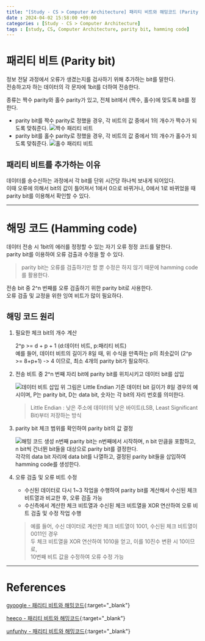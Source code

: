 ```yaml
---
title: "[Study - CS > Computer Architecture] 패리티 비트와 해밍코드 (Parity bit and Hamming code)"
date : 2024-04-02 15:58:00 +09:00
categories : [Study - CS > Computer Architecture]
tags : [study, CS, Computer Architecture, parity bit, hamming code]
---
```


# 패리티 비트 (Parity bit)
정보 전달 과정에서 오류가 생겼는지를 검사하기 위해 추가하는 bit를 말한다.   
전송하고자 하는 데이터의 각 문자에 1bit를 더하여 전송한다.

종류는 짝수 parity와 홀수 parity가 있고, 전체 bit에서 (짝수, 홀수)에 맞도록 bit를 정한다.
* parity bit를 짝수 parity로 정했을 경우, 각 비트의 값 중에서 1의 개수가 짝수가 되도록 맞춰준다.
  ![짝수 패리티 비트](https://drive.google.com/thumbnail?id=1lTdUdbhpn97KSOCzrY8uVnrcU_QpDgHU&sz=w400)
* parity bit를 홀수 parity로 정했을 경우, 각 비트의 값 중에서 1의 개수가 홀수가 되도록 맞춰준다.
  ![홀수 패리티 비트](https://drive.google.com/thumbnail?id=19ainL5ivUxDc3R0_7hz2TORxO0Co6S58&sz=w400)

## 패리티 비트를 추가하는 이유
데이터를 송수신하는 과정에서 각 bit를 단위 시간당 하나씩 보내게 되어있다.   
이때 오류에 의해서 bit의 값이 틀어져서 1에서 0으로 바뀌거나, 0에서 1로 바뀌었을 때 parity bit를 이용해서 확인할 수 있다.

---

# 해밍 코드 (Hamming code)
데이터 전송 시 1bit의 에러를 정정할 수 있는 자기 오류 정정 코드를 말한다.   
parity bit를 이용하여 오류 검출과 수정을 할 수 있다.
> parity bit는 오류를 검출하기만 할 뿐 수정은 하지 않기 때문에 hamming code를 활용한다.

전송 bit 중 2^n 번째를 오류 검출하기 위한 parity bit로 사용한다.   
오류 검출 및 교정을 위한 잉여 비트가 많이 필요하다.

## 해밍 코드 원리
1. 필요한 체크 bit의 개수 계산

    2^p >= d + p + 1 (d:데이터 비트, p:패리티 비트)   
    예를 들어, 데이터 비트의 길이가 8일 때, 위 수식을 만족하는 p의 최솟값이 (2^p >= 8+p+1) -> 4 이므로, 최소 4개의 parity bit가 필요하다.

2. 전송 비트 중 2^n 번째 자리 bit에 parity bit를 위치시키고 데이터 bit를 삽입

    ![데이터 비트 삽입](https://drive.google.com/thumbnail?id=1xrhlPsnCj9a8TYgNGjGhZo_bv_Srs8PY&sz=w700)
    위 그림은 Little Endian 기준 데이터 bit 길이가 8일 경우의 예시이며, P는 parity bit, D는 data bit, 숫자는 각 bit의 자리 번호를 의미한다.
    > Little Endian : 낮은 주소에 데이터의 낮은 바이트(LSB, Least Significant Bit)부터 저장하는 방식

3. parity bit 체크 범위를 확인하여 parity bit의 값 결정

   ![해밍 코드 생성](https://drive.google.com/thumbnail?id=1rwMo6uXfktHk9FHXp9-uCVqnBcLRYgQ7&sz=w700)
   n번째 parity bit는 n번째에서 시작하며, n bit 만큼을 포함하고, n bit씩 건너뛴 bit들을 대상으로 parity bit를 결정한다.   
   각각의 data bit 자리에 data bit를 나열하고, 결정된 parity bit들을 삽입하여 hamming code를 생성한다.

4. 오류 검출 및 오류 비트 수정

   - 수신된 데이터로 다시 1~3 작업을 수행하여 parity bit를 계산해서 수신된 체크 비트열과 비교한 후, 오류 검출 가능
   - 수신측에서 계산한 체크 비트열과 수신된 체크 비트열을 XOR 연산하여 오류 비트 검출 및 수정 작업 수행
   > 예를 들어, 수신 데이터로 계산한 체크 비트열이 1001, 수신된 체크 비트열이 0011인 경우   
   > 두 체크 비트열을 XOR 연산하여 1010을 얻고, 이를 10진수 변환 시 10이므로,   
   > 10번째 비트 값을 수정하여 오류 수정 가능

---

# References
[gyoogle - 패리티 비트와 해밍코드](https://gyoogle.dev/blog/computer-science/computer-architecture/%ED%8C%A8%EB%A6%AC%ED%8B%B0%20%EB%B9%84%ED%8A%B8%20&%20%ED%95%B4%EB%B0%8D%20%EC%BD%94%EB%93%9C.html){:target="_blank"}

[heeco - 패리티 비트와 해밍코드](https://velog.io/@heeco/CS-%ED%8C%A8%EB%A6%AC%ED%8B%B0-%EB%B9%84%ED%8A%B8-%ED%95%B4%EB%B0%8D-%EC%BD%94%EB%93%9C){:target="_blank"}

[unfunhy - 패리티 비트와 해밍코드](https://unfunhy.tistory.com/116){:target="_blank"}
